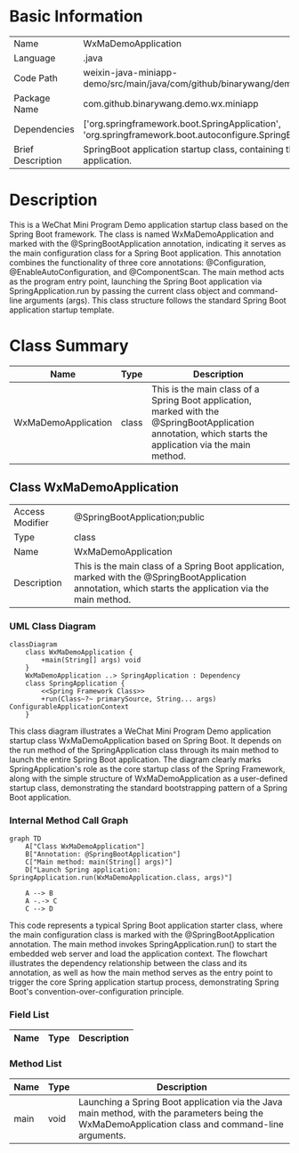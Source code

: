 # Basic Information

|      |      |
|------|------|
| Name | WxMaDemoApplication |
| Language | .java |
| Code Path | weixin-java-miniapp-demo/src/main/java/com/github/binarywang/demo/wx/miniapp/WxMaDemoApplication.java |
| Package Name | com.github.binarywang.demo.wx.miniapp |
| Dependencies | ['org.springframework.boot.SpringApplication', 'org.springframework.boot.autoconfigure.SpringBootApplication'] |
| Brief Description | SpringBoot application startup class, containing the main method to run the Spring application. |

# Description

This is a WeChat Mini Program Demo application startup class based on the Spring Boot framework. The class is named WxMaDemoApplication and marked with the @SpringBootApplication annotation, indicating it serves as the main configuration class for a Spring Boot application. This annotation combines the functionality of three core annotations: @Configuration, @EnableAutoConfiguration, and @ComponentScan. The main method acts as the program entry point, launching the Spring Boot application via SpringApplication.run by passing the current class object and command-line arguments (args). This class structure follows the standard Spring Boot application startup template.

# Class Summary

| Name   | Type  | Description |
|-------|------|-------------|
| WxMaDemoApplication | class | This is the main class of a Spring Boot application, marked with the @SpringBootApplication annotation, which starts the application via the main method. |



## Class WxMaDemoApplication

|      |      |
|------|------|
| Access Modifier | @SpringBootApplication;public |
| Type | class |
| Name | WxMaDemoApplication |
| Description | This is the main class of a Spring Boot application, marked with the @SpringBootApplication annotation, which starts the application via the main method. |


### UML Class Diagram

```mermaid
classDiagram
    class WxMaDemoApplication {
        +main(String[] args) void
    }
    WxMaDemoApplication ..> SpringApplication : Dependency
    class SpringApplication {
        <<Spring Framework Class>>
        +run(Class~?~ primarySource, String... args) ConfigurableApplicationContext
    }
```

This class diagram illustrates a WeChat Mini Program Demo application startup class WxMaDemoApplication based on Spring Boot. It depends on the run method of the SpringApplication class through its main method to launch the entire Spring Boot application. The diagram clearly marks SpringApplication's role as the core startup class of the Spring Framework, along with the simple structure of WxMaDemoApplication as a user-defined startup class, demonstrating the standard bootstrapping pattern of a Spring Boot application.


### Internal Method Call Graph

```mermaid
graph TD
    A["Class WxMaDemoApplication"]
    B["Annotation: @SpringBootApplication"]
    C["Main method: main(String[] args)"]
    D["Launch Spring application: SpringApplication.run(WxMaDemoApplication.class, args)"]

    A --> B
    A -.-> C
    C --> D
```

This code represents a typical Spring Boot application starter class, where the main configuration class is marked with the @SpringBootApplication annotation. The main method invokes SpringApplication.run() to start the embedded web server and load the application context. The flowchart illustrates the dependency relationship between the class and its annotation, as well as how the main method serves as the entry point to trigger the core Spring application startup process, demonstrating Spring Boot's convention-over-configuration principle.

### Field List

| Name  | Type  | Description |
|-------|-------|------|

### Method List

| Name  | Type  | Description |
|-------|-------|------|
| main | void | Launching a Spring Boot application via the Java main method, with the parameters being the WxMaDemoApplication class and command-line arguments. |




